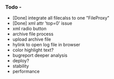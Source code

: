 ### Todo - 
* [Done] integrate all filecalss to one "FileProxy"
* [Done] xml attr 'top=0' issue
* xml radio button
* archive file process
* upload archive file
* hylink to open log file in browser
* color highlight text?
* bugreport deeper analysis
* deploy?
* stability
* performance
